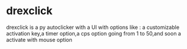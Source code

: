 # drexclick
drexclick is a py autoclicker with a UI with options like : a customizable activation key,a timer option,a cps option going from 1 to 50,and soon a activate with mouse option
